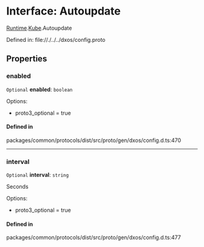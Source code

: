 # Interface: Autoupdate

[Runtime](../modules/dxos_config.defs.Runtime.md).[Kube](../modules/dxos_config.defs.Runtime.Kube.md).Autoupdate

Defined in:
  file://./../../dxos/config.proto

## Properties

### enabled

 `Optional` **enabled**: `boolean`

Options:
  - proto3_optional = true

#### Defined in

packages/common/protocols/dist/src/proto/gen/dxos/config.d.ts:470

___

### interval

 `Optional` **interval**: `string`

Seconds

Options:
  - proto3_optional = true

#### Defined in

packages/common/protocols/dist/src/proto/gen/dxos/config.d.ts:477
